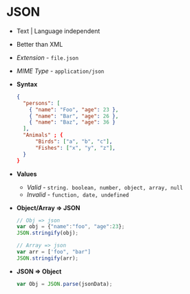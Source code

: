 # JSON

- Text | Language independent
- Better than XML
- _Extension_ - `file.json`
- _MIME Type_ - `application/json`
- **Syntax**

  ```json
  {
    "persons": [
      { "name": "Foo", "age": 23 },
      { "name": "Bar", "age": 26 },
      { "name": "Baz", "age": 36 }
    ],
    "Animals" ; {
        "Birds": ["a", "b", "c"],
        "Fishes": ["x", "y", "z"],
    }
  }
  ```

- **Values**
  - _Valid_ - `string. boolean, number, object, array, null`
  - _Invalid_ - `function, date, undefined`
- **Object/Array => JSON**

  ```js
  // Obj => json
  var obj = {"name":"foo", "age":23};
  JSON.stringify(obj);

  // Array => json
  var arr = ['foo", "bar"]
  JSON.stringify(arr);
  ```

- **JSON => Object**
  ```js
  var Obj = JSON.parse(jsonData);
  ```
